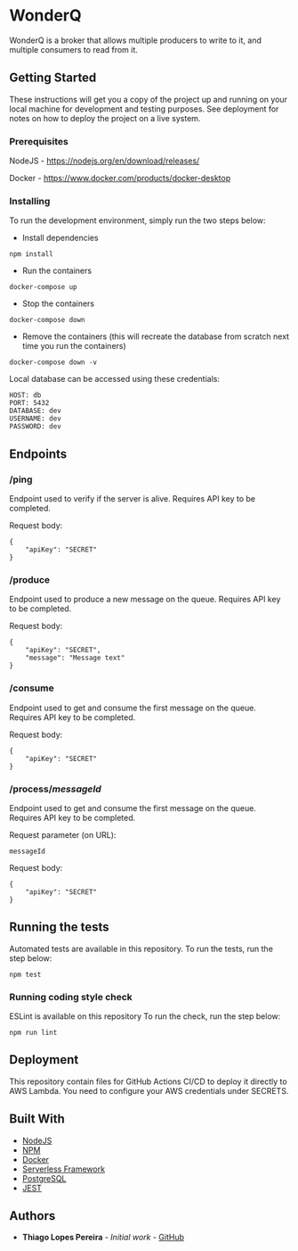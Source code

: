 # WonderQ

WonderQ is a broker that allows multiple producers to write to it, and multiple consumers to read from it.

## Getting Started

These instructions will get you a copy of the project up and running on your local machine for development and testing purposes. See deployment for notes on how to deploy the project on a live system.

### Prerequisites

NodeJS - https://nodejs.org/en/download/releases/

Docker - https://www.docker.com/products/docker-desktop

### Installing

To run the development environment, simply run the two steps below:

- Install dependencies

```
npm install
```

- Run the containers

```
docker-compose up
```

- Stop the containers

```
docker-compose down
```

- Remove the containers (this will recreate the database from scratch next time you run the containers)

```
docker-compose down -v
```

Local database can be accessed using these credentials:

```
HOST: db
PORT: 5432
DATABASE: dev
USERNAME: dev
PASSWORD: dev
```

## Endpoints

### /ping

Endpoint used to verify if the server is alive. Requires API key to be completed.

Request body:
```
{
    "apiKey": "SECRET"
}
```

### /produce

Endpoint used to produce a new message on the queue. Requires API key to be completed.

Request body:
```
{
    "apiKey": "SECRET",
    "message": "Message text"
}
```

### /consume

Endpoint used to get and consume the first message on the queue. Requires API key to be completed.

Request body:
```
{
    "apiKey": "SECRET"
}
```

### /process/*messageId*

Endpoint used to get and consume the first message on the queue. Requires API key to be completed.

Request parameter (on URL):
```
messageId
```

Request body:
```
{
    "apiKey": "SECRET"
}
```

## Running the tests

Automated tests are available in this repository.
To run the tests, run the step below:

```
npm test
```

### Running coding style check

ESLint is available on this repository
To run the check, run the step below:

```
npm run lint
```

## Deployment

This repository contain files for GitHub Actions CI/CD to deploy it directly to AWS Lambda.
You need to configure your AWS credentials under SECRETS.

## Built With

* [NodeJS](https://nodejs.org/en/download/releases/)
* [NPM](https://www.npmjs.com/)
* [Docker](https://www.docker.com/)
* [Serverless Framework](https://www.serverless.com/)
* [PostgreSQL](https://www.postgresql.org/)
* [JEST](https://jestjs.io/)

## Authors

* **Thiago Lopes Pereira** - *Initial work* - [GitHub](https://github.com/thiagonespereira)
